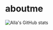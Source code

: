 # aboutme

![Alla's GitHub stats](https://github-readme-stats.vercel.app/api?username=AllaYefremova&show_icons=true&theme=dark&hide=stars)
